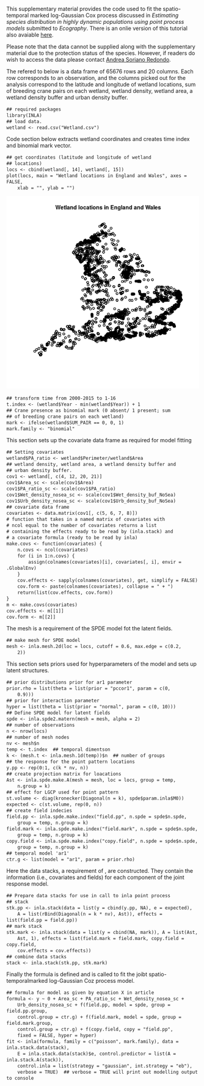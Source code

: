 This supplementary material provides the code used to fit the
spatio-temporal marked log-Gaussian Cox process discussed in *Estimating
species distribution in highly dynamic populations using point process
models* submitted to *Ecography*. There is an onlie version of this
tutorial also avaiable
[here](https://github.com/cmjt/examples/blob/master/Ecography_ESD.md).

Please note that the data cannot be supplied along with the
supplementary material due to the protection status of the species.
However, if readers do wish to access the data please contact [Andrea
Soriano Redondo](A.Soriano-Redondo@exeter.ac.uk).

The refered to below is a data frame of 65676 rows and 20 columns. Each
row corresponds to an observation, and the columns picked out for the
analysis correspond to the latitude and longitude of wetland locations,
sum of breeding crane pairs on each wetland, wetland density, wetland
area, a wetland density buffer and urban density buffer.

    ## required packages
    library(INLA)
    ## load data.
    wetland <- read.csv("Wetland.csv")

Code section below extracts wetland coordinates and creates time index
and binomial mark vector.

    ## get coordinates (latitude and longitude of wetland
    ## locations)
    locs <- cbind(wetland[, 14], wetland[, 15])
    plot(locs, main = "Wetland locations in England and Wales", axes = FALSE, 
        xlab = "", ylab = "")

![](Ecography_ESD_files/figure-markdown_strict/data-1.png)

    ## transform time from 2000-2015 to 1-16
    t.index <- (wetland$Year - min(wetland$Year)) + 1
    ## Crane presence as binomial mark (0 absent/ 1 present; sum
    ## of breeding crane pairs on each wetland)
    mark <- ifelse(wetland$SUM_PAIR == 0, 0, 1)
    mark.family <- "binomial"

This section sets up the covariate data frame as required for model
fitting

    ## Setting covariates
    wetland$PA_ratio <- wetland$Perimeter/wetland$Area
    ## wetland density, wetland area, a wetland density buffer and
    ## urban density buffer.
    cov1 <- wetland[, c(4, 12, 20, 21)]
    cov1$Area_sc <- scale(cov1$Area)
    cov1$PA_ratio_sc <- scale(cov1$PA_ratio)
    cov1$Wet_density_nosea_sc <- scale(cov1$Wet_density_buf_NoSea)
    cov1$Urb_density_nosea_sc <- scale(cov1$Urb_density_buf_NoSea)
    ## covariate data frame
    covariates <- data.matrix(cov1[, c(5, 6, 7, 8)])
    # function that takes in a named matrix of covariates with
    # ncol equal to the number of covariates returns a list
    # containing the effects ready to be read by (inla.stack) and
    # a covariate formula (ready to be read by inla)
    make.covs <- function(covariates) {
        n.covs <- ncol(covariates)
        for (i in 1:n.covs) {
            assign(colnames(covariates)[i], covariates[, i], envir = .GlobalEnv)
        }
        cov.effects <- sapply(colnames(covariates), get, simplify = FALSE)
        cov.form <- paste(colnames(covariates), collapse = " + ")
        return(list(cov.effects, cov.form))
    }
    m <- make.covs(covariates)
    cov.effects <- m[[1]]
    cov.form <- m[[2]]

The mesh is a requirement of the SPDE model fot the latent fields.

    ## make mesh for SPDE model
    mesh <- inla.mesh.2d(loc = locs, cutoff = 0.6, max.edge = c(0.2, 
        2))

This section sets priors used for hyperparameters of the model and sets
up latent structures.

    ## prior distributions prior for ar1 parameter
    prior.rho = list(theta = list(prior = "pccor1", param = c(0, 
        0.9)))
    ## prior for interaction parameter
    hyper = list(theta = list(prior = "normal", param = c(0, 10)))
    ## Define SPDE model for latent fields
    spde <- inla.spde2.matern(mesh = mesh, alpha = 2)
    ## number of observations
    n <- nrow(locs)
    ## number of mesh nodes
    nv <- mesh$n
    temp <- t.index  ## temporal dimentson
    k <- (mesh.t <- inla.mesh.1d(temp))$n  ## number of groups
    ## the response for the point pattern locations
    y.pp <- rep(0:1, c(k * nv, n))
    ## create projection matrix for loacations
    Ast <- inla.spde.make.A(mesh = mesh, loc = locs, group = temp, 
        n.group = k)
    ## effect for LGCP used for point pattern
    st.volume <- diag(kronecker(Diagonal(n = k), spde$param.inla$M0))
    expected <- c(st.volume, rep(0, n))
    ## create field indecies
    field.pp <- inla.spde.make.index("field.pp", n.spde = spde$n.spde, 
        group = temp, n.group = k)
    field.mark <- inla.spde.make.index("field.mark", n.spde = spde$n.spde, 
        group = temp, n.group = k)
    copy.field <- inla.spde.make.index("copy.field", n.spde = spde$n.spde, 
        group = temp, n.group = k)
    ## temporal model 'ar1'
    ctr.g <- list(model = "ar1", param = prior.rho)

Here the data stacks, a requirement of , are constructed. They contain
the information (i.e., covariates and fields) for each component of the
joint response model.

    ## Prepare data stacks for use in call to inla point process
    ## stack
    stk.pp <- inla.stack(data = list(y = cbind(y.pp, NA), e = expected), 
        A = list(rBind(Diagonal(n = k * nv), Ast)), effects = list(field.pp = field.pp))
    ## mark stack
    stk.mark <- inla.stack(data = list(y = cbind(NA, mark)), A = list(Ast, 
        Ast, 1), effects = list(field.mark = field.mark, copy.field = copy.field, 
        cov.effects = cov.effects))
    ## combine data stacks
    stack <- inla.stack(stk.pp, stk.mark)

Finally the formula is defined and is called to fit the joibt
spatio-temporalmarked log-Gaussian Coz process model.

    ## formula for model as given by equation X in article
    formula <- y ~ 0 + Area_sc + PA_ratio_sc + Wet_density_nosea_sc + 
        Urb_density_nosea_sc + f(field.pp, model = spde, group = field.pp.group, 
        control.group = ctr.g) + f(field.mark, model = spde, group = field.mark.group, 
        control.group = ctr.g) + f(copy.field, copy = "field.pp", 
        fixed = FALSE, hyper = hyper)
    fit <- inla(formula, family = c("poisson", mark.family), data = inla.stack.data(stack), 
        E = inla.stack.data(stack)$e, control.predictor = list(A = inla.stack.A(stack)), 
        control.inla = list(strategy = "gaussian", int.strategy = "eb"), 
        verbose = TRUE)  ## verbose = TRUE will print out modelling output to console
